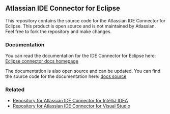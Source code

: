 ## Atlassian IDE Connector for Eclipse ##

This repository contains the source code for the Atlassian IDE Connector for Eclipse. This product is open source and is not maintained by Atlassian. Feel free to fork the repository and make changes.

### Documentation ###

You can read the documentation for the IDE Connector for Eclipse here: [Eclipse connector docs homepage](http://atlassian-docs.bitbucket.io/IDEPLUGIN-ECLIPSE/)

The documentation is also open source and can be updated. You can find the source code for the documentation here: [docs source](https://bitbucket.org/atlassian-docs/atlassian-docs.bitbucket.org/src/ab1b6c5bb18c0362d3facc69ba0885c6b0f93a8f/IDEPLUGIN-ECLIPSE/?at=master)

### Related ###

* [Repository for Atlassian IDE Connector for IntelliJ IDEA](https://bitbucket.org/atlassian/connector-idea)
* [Repository for Atlassian IDE Connector for Visual Studio](https://bitbucket.org/atlassian/connector-vs)